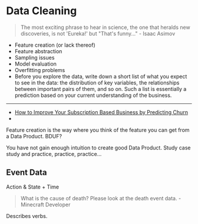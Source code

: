 # Data Cleaning

> The most exciting phrase to hear in science, the one that heralds new discoveries, is not 'Eureka!' but "That's funny..." - Isaac Asimov

* Feature creation (or lack thereof)
* Feature abstraction
* Sampling issues
* Model evaluation
* Overfitting problems
* Before you explore the data, write down a short list of what you expect to see in the data: the distribution of key variables, the relationships between important pairs of them, and so on. Such a list is essentially a prediction based on your current understanding of the business.

---

* [How to Improve Your Subscription Based Business by Predicting Churn](https://blog.kissmetrics.com/improve-by-predicting-churn/)
* [](https://medium.com/towards-data-science/i-have-data-i-need-insights-where-do-i-start-7ddc935ab365)

Feature creation is the way where you think of the feature you can get from a Data Product. BDUF?

You have not gain enough intuition to create good Data Product. Study case study and practice, practice, practice...

## Event Data

Action & State + Time

> What is the cause of death? Please look at the death event data. - Minecraft Developer

Describes verbs.